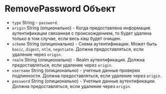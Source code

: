 # RemovePassword Объект

* `type` String - `password`.
* `origin` String (опционально) - Когда предоставлена информация аутентификации связанная с происхождением, то будет удалена только в том случае, если весь кэш будет очищен.
* `scheme` String (опиционально) - Схема аутентификации. Может быть `basic`, `digest`, `ntlm`, `negotiate`. Должна предоставляться, если удаление через `origin`.
* `realm` String (опиционально) - Realm аутентификация. Должна предоставляться, если удаление через `origin`.
* `username` String (опиционально) - учетные данные проверки подлинности. Должна предоставляться, если удаление через `origin`.
* `password` String (опиционально) - Учетные данные аутентификации. Должна предоставляться, если удаление через `origin`.